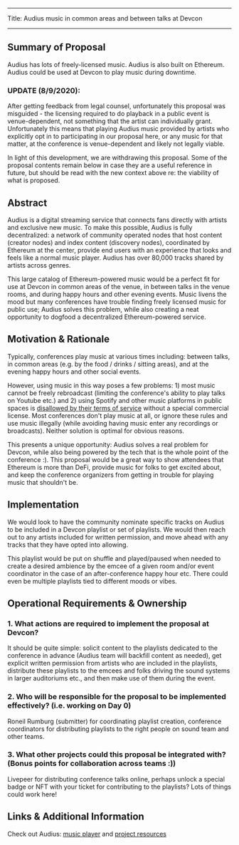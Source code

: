 - - -
Title: Audius music in common areas and between talks at Devcon
- - -

## Summary of Proposal

Audius has lots of freely-licensed music. Audius is also built on Ethereum. Audius could be used at Devcon to play music during downtime.

### UPDATE (8/9/2020):

After getting feedback from legal counsel, unfortunately this proposal was misguided - the licensing required to do playback in a public event is venue-dependent, not something that the artist can individually grant. Unfortunately this means that playing Audius music provided by artists who explicitly opt in to participating in our proposal here, or any music for that matter, at the conference is venue-dependent and likely not legally viable.

In light of this development, we are withdrawing this proposal. Some of the proposal contents remain below in case they are a useful reference in future, but should be read with the new context above re: the viability of what is proposed.

## Abstract

Audius is a digital streaming service that connects fans directly with artists and exclusive new music. To make this possible, Audius is fully decentralized: a network of community operated nodes that host content (creator nodes) and index content (discovery nodes), coordinated by Ethereum at the center, provide end users with an experience that looks and feels like a normal music player. Audius has over 80,000 tracks shared by artists across genres.

This large catalog of Ethereum-powered music would be a perfect fit for use at Devcon in common areas of the venue, in between talks in the venue rooms, and during happy hours and other evening events. Music livens the mood but many conferences have trouble finding freely licensed music for public use; Audius solves this problem, while also creating a neat opportunity to dogfood a decentralized Ethereum-powered service.

## Motivation & Rationale

Typically, conferences play music at various times including: between talks, in common areas (e.g. by the food / drinks / sitting areas), and at the evening happy hours and other social events.

However, using music in this way poses a few problems: 1) most music cannot be freely rebroadcast (limiting the conference's ability to play talks on Youtube etc.) and 2) using Spotify and other music platforms in public spaces is [disallowed by their terms of service](https://community.spotify.com/t5/Spotify-Answers/Can-I-use-my-Spotify-at-my-pub-restaurant-school-or-commercial/ta-p/1671227) without a special commercial license. Most conferences don't play music at all, or ignore these rules and use music illegally (while avoiding having music enter any recordings or broadcasts). Neither solution is optimal for obvious reasons.

This presents a unique opportunity: Audius solves a real problem for Devcon, while also being powered by the tech that is the whole point of the conference :). This proposal would be a great way to show attendees that Ethereum is more than DeFi, provide music for folks to get excited about, and keep the conference organizers from getting in trouble for playing music that shouldn't be.

## Implementation

We would look to have the community nominate specific tracks on Audius to be included in a Devcon playlist or set of playlists. We would then reach out to any artists included for written permission, and move ahead with any tracks that they have opted into allowing.

This playlist would be put on shuffle and played/paused when needed to create a desired ambience by the emcee of a given room and/or event coordinator in the case of an after-conference happy hour etc. There could even be multiple playlists tied to different moods or vibes.

## Operational Requirements & Ownership

### 1. What actions are required to implement the proposal at Devcon?

It should be quite simple: solicit content to the playlists dedicated to the conference in advance (Audius team will backfill content as needed), get explicit written permission from artists who are included in the playlists, distribute these playlists to the emcees and folks driving the sound systems in larger auditoriums etc., and then make use of them during the event.

### 2. Who will be responsible for the proposal to be implemented effectively? (i.e. working on Day 0)

Roneil Rumburg (submitter) for coordinating playlist creation, conference coordinators for distributing playlists to the right people on sound team and other teams.

### 3. What other projects could this proposal be integrated with? (Bonus points for collaboration across teams :))

Livepeer for distributing conference talks online, perhaps unlock a special badge or NFT with your ticket for contributing to the playlists? Lots of things could work here!

## Links & Additional Information

Check out Audius: [music player](https://audius.co/explore) and [project resources](https://audius.org/)
